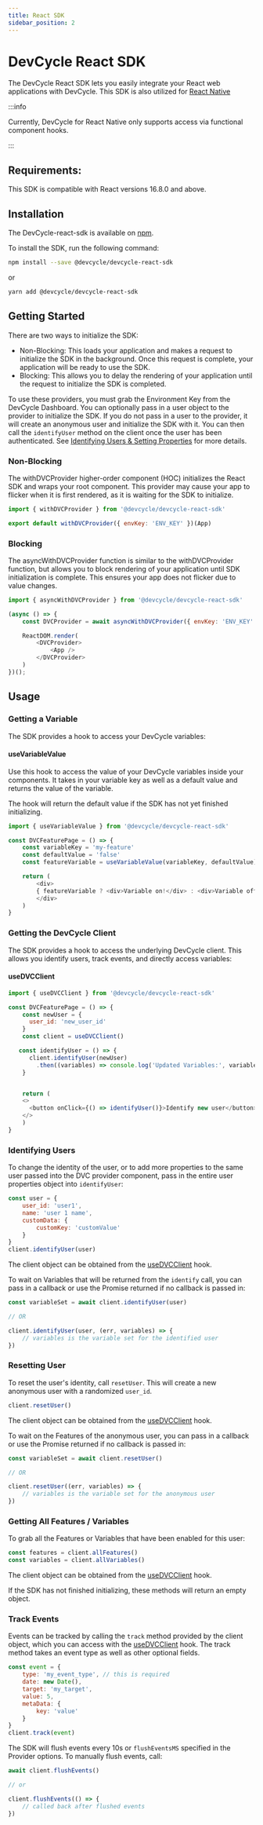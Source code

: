 ```yaml
---
title: React SDK
sidebar_position: 2
---
```


# DevCycle React SDK

The DevCycle React SDK lets you easily integrate your React web applications with DevCycle. This SDK is also utilized for [React Native](/docs/sdk/client-side-sdks/react-native)

:::info

Currently, DevCycle for React Native only supports access via functional component hooks.

:::

## Requirements: 

This SDK is compatible with React versions 16.8.0 and above.


## Installation

The DevCycle-react-sdk is available on [npm](https://www.npmjs.com/package/@devcycle/devcycle-react-sdk).

To install the SDK, run the following command:

```bash
npm install --save @devcycle/devcycle-react-sdk
```
or

```bash
yarn add @devcycle/devcycle-react-sdk
```

## Getting Started

There are two ways to initialize the SDK:
* Non-Blocking: This loads your application and makes a request to initialize the SDK in the background. Once this request is complete,
  your application will be ready to use the SDK.
* Blocking: This allows you to delay the rendering of your application until the request to initialize the SDK is completed.

To use these providers, you must grab the Environment Key from the DevCycle Dashboard.
You can optionally pass in a user object to the provider to initialize the SDK.
If you do not pass in a user to the provider, it will create an anonymous user and initialize the SDK with it.
You can then call the `identifyUser` method on the client once the user has been authenticated.
See [Identifying Users & Setting Properties](/docs/sdk/features/identify) for more details.

### Non-Blocking

The withDVCProvider higher-order component (HOC) initializes the React SDK and wraps your root component. This provider may cause your app
to flicker when it is first rendered, as it is waiting for the SDK to initialize.

```js
import { withDVCProvider } from '@devcycle/devcycle-react-sdk'
```
```js
export default withDVCProvider({ envKey: 'ENV_KEY' })(App)
```

### Blocking

The asyncWithDVCProvider function is similar to the withDVCProvider function, but allows you to block rendering of your application
until SDK initialization is complete. This ensures your app does not flicker due to value changes.

```js
import { asyncWithDVCProvider } from '@devcycle/devcycle-react-sdk'
```
```js
(async () => {
    const DVCProvider = await asyncWithDVCProvider({ envKey: 'ENV_KEY' })

    ReactDOM.render(
        <DVCProvider>
            <App />
        </DVCProvider>
    )
})();
```

## Usage

### Getting a Variable

The SDK provides a hook to access your DevCycle variables:

#### useVariableValue
Use this hook to access the value of your DevCycle variables inside your components.
It takes in your variable key as well as a default value and returns the value of the variable.

The hook will return the default value if the SDK has not yet finished initializing.

```js
import { useVariableValue } from '@devcycle/devcycle-react-sdk'

const DVCFeaturePage = () => {
    const variableKey = 'my-feature'
    const defaultValue = 'false'
    const featureVariable = useVariableValue(variableKey, defaultValue)

    return (
        <div>
        { featureVariable ? <div>Variable on!</div> : <div>Variable off</div> }
        </div>
    )
}
```

### Getting the DevCycle Client
The SDK provides a hook to access the underlying DevCycle client. This allows you identify users, track events, and directly access
variables:

#### useDVCClient

```js
import { useDVCClient } from '@devcycle/devcycle-react-sdk'

const DVCFeaturePage = () => {
    const newUser = {
      user_id: 'new_user_id'
    }
    const client = useDVCClient()

   const identifyUser = () => {
      client.identifyUser(newUser)
        .then((variables) => console.log('Updated Variables:', variables))
    }


    return (
    <>
      <button onClick={() => identifyUser()}>Identify new user</button>
    </>
    )
}
```

### Identifying Users

To change the identity of the user, or to add more properties to the same user passed into the DVC provider component, pass in the entire user properties object into `identifyUser`:

```js
const user = {
    user_id: 'user1',
    name: 'user 1 name',
    customData: {
        customKey: 'customValue'
    }
}
client.identifyUser(user)
```

The client object can be obtained from the [useDVCClient](#getting-the-devcycle-client) hook.

To wait on Variables that will be returned from the `identify` call, you can pass in a callback or use the Promise returned if no callback is passed in:

```js
const variableSet = await client.identifyUser(user)

// OR

client.identifyUser(user, (err, variables) => {
    // variables is the variable set for the identified user
})
```

### Resetting User

To reset the user's identity, call `resetUser`. This will create a new anonymous user with a randomized `user_id`.

```js
client.resetUser()
```

The client object can be obtained from the [useDVCClient](#getting-the-devcycle-client) hook.


To wait on the Features of the anonymous user, you can pass in a callback or use the Promise returned if no callback is passed in:

```js
const variableSet = await client.resetUser()

// OR

client.resetUser((err, variables) => {
    // variables is the variable set for the anonymous user
})
```

### Getting All Features / Variables

To grab all the Features or Variables that have been enabled for this user:

```js
const features = client.allFeatures()
const variables = client.allVariables()
```

The client object can be obtained from the [useDVCClient](#getting-the-devcycle-client) hook.

If the SDK has not finished initializing, these methods will return an empty object.

### Track Events
Events can be tracked by calling the `track` method provided by the client object, which you can access with the
[useDVCClient](#getting-the-devcycle-client) hook. The track method takes an event type as well as other optional fields.

```js
const event = {
    type: 'my_event_type', // this is required
    date: new Date(),
    target: 'my_target',
    value: 5,
    metaData: {
        key: 'value'
    }
}
client.track(event)
```

The SDK will flush events every 10s or `flushEventsMS` specified in the Provider options. To manually flush events, call:

```js
await client.flushEvents()

// or 

client.flushEvents(() => {
    // called back after flushed events
})
```
